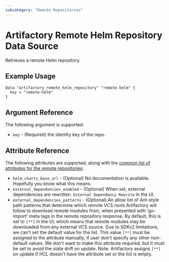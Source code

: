 ```yaml
---
subcategory: "Remote Repositories"
---
```

# Artifactory Remote Helm Repository Data Source

Retrieves a remote Helm repository.

## Example Usage

```hcl
data "artifactory_remote_helm_repository" "remote-helm" {
  key = "remote-helm"
}
```

## Argument Reference

The following argument is supported:

* `key` - (Required) the identity key of the repo.

## Attribute Reference

The following attributes are supported, along with the [common list of attributes for the remote repositories](../resources/remote.md):

* `helm_charts_base_url` - (Optional) No documentation is available. Hopefully you know what this means.
* `external_dependencies_enabled` - (Optional) When set, external dependencies are rewritten. `External Dependency Rewrite` in the UI.
* `external_dependencies_patterns` - (Optional) An allow list of Ant-style path patterns that determine which remote VCS roots Artifactory will follow to download remote modules from, when presented with 'go-import' meta tags in the remote repository response. By default, this is set to `[**]` in the UI, which means that remote modules may be downloaded from any external VCS source. Due to SDKv2 limitations, we can't set the default value for the list. This value `[**]` must be assigned to the attribute manually, if user don't specify any other non-default values. We don't want to make this attribute required, but it must be set to avoid the state drift on update. Note: Artifactory assigns `[**]` on update if HCL doesn't have the attribute set or the list is empty.